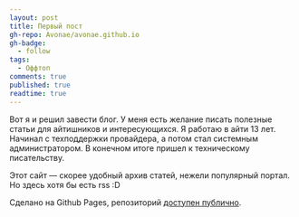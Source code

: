```yaml
---
layout: post
title: Первый пост
gh-repo: Avonae/avonae.github.io
gh-badge:
  - follow
tags:
  - Оффтоп
comments: true
published: true
readtime: true
---
```


Вот я и решил завести блог. У меня есть желание писать полезные статьи для айтишников и интересующихся.
Я работаю в айти 13 лет. Начинал с техподдержки провайдера, а потом стал системным администратором. В конечном итоге пришел к техническому писательству. 

Этот сайт — скорее удобный архив статей, нежели популярный портал. Но здесь хотя бы есть rss :D

Сделано на Github Pages, репозиторий [доступен публично](https://github.com/Avonae/Blog).